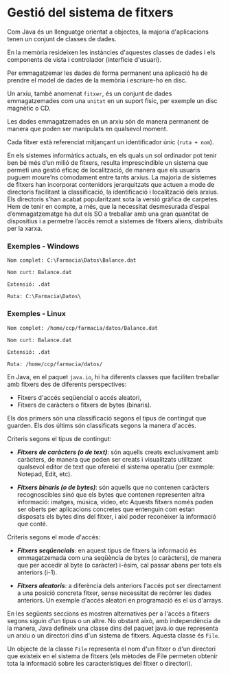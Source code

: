 # Gestió del sistema de fitxers
Com Java és un llenguatge orientat a objectes, la majoria d'aplicacions tenen un conjunt de classes de dades.

En la memòria resideixen les instàncies d'aquestes classes de dades i els components de vista i controlador (interfície d'usuari).

Per emmagatzemar les dades de forma permanent una aplicació ha de prendre el model de dades de la memòria i escriure-ho en disc.

Un arxiu, també anomenat `fitxer`, és un conjunt de dades emmagatzemades com una `unitat` en un suport físic, per exemple un disc magnètic o CD.

Les dades emmagatzemades en un arxiu són de manera permanent de manera que poden ser manipulats en qualsevol moment.

Cada fitxer està referenciat mitjançant un identificador únic (`ruta + nom`).

En els sistemes informàtics actuals, en els quals un sol ordinador pot tenir ben bé més d’un milió de fitxers, resulta imprescindible un sistema que permeti una gestió eficaç de localització, de manera que els usuaris puguem moure’ns còmodament entre tants arxius. La majoria de sistemes de fitxers han incorporat contenidors jerarquitzats que actuen a mode de directoris facilitant la classificació, la identificació i localització dels arxius.
Els directoris s’han acabat popularitzant sota la versió gràfica de carpetes.
Hem de tenir en compte, a més, que la necessitat desmesurada d’espai d’emmagatzematge ha dut els SO a treballar amb una gran quantitat de dispositius i a permetre l’accés remot a sistemes de fitxers aliens, distribuïts per la xarxa.

### Exemples - Windows

```console
Nom complet: C:\Farmacia\Datos\Balance.dat

Nom curt: Balance.dat

Extensió: .dat

Ruta: C:\Farmacia\Datos\
```

### Exemples - Linux

```console
Nom complet: /home/ccp/farmacia/datos/Balance.dat

Nom curt: Balance.dat

Extensió: .dat

Ruta: /home/ccp/farmacia/datos/
```

En Java, en el paquet `java.io`, hi ha diferents classes que faciliten treballar amb fitxers des de diferents perspectives:

* Fitxers d'accés seqüencial o accés aleatori,
* Fitxers de caràcters o fitxers de bytes (binaris).

Els dos primers són una classificació segons el tipus de contingut que guarden. Els dos últims són classificats segons la manera d'accés.

Criteris segons el tipus de contingut:

* ***Fitxers de caràcters (o de text)***: són aquells creats exclusivament amb caràcters, de manera que poden ser creats i visualitzats utilitzant qualsevol editor de text que ofereixi el sistema operatiu (per exemple: Notepad, Edit, etc).

* ***Fitxers binaris (o de bytes)***: són aquells que no contenen caràcters recognoscibles sinó que els bytes que contenen representen altra informació: imatges, música, vídeo, etc Aquests fitxers només poden ser oberts per aplicacions concretes que entenguin com estan disposats els bytes dins del fitxer, i així poder reconèixer la informació que conté.

Criteris segons el mode d'accés:

* ***Fitxers seqüencials***: en aquest  tipus de fitxers la informació és emmagatzemada com una seqüència de bytes (o caràcters), de manera que per accedir al byte (o caràcter) i-èsim, cal passar abans per tots els anteriors (i-1).

* ***Fitxers aleatoris***: a diferència dels anteriors l'accés pot ser directament a una posició concreta fitxer, sense necessitat de recórrer les dades anteriors. Un exemple d'accés aleatori en programació és el ús d'arrays.

En les següents seccions es mostren alternatives per a l'accés a fitxers segons siguin d'un tipus o un altre. No obstant això, amb independència de la manera, Java defineix una classe dins del paquet java.io que representa un arxiu o un directori dins d'un sistema de fitxers. Aquesta classe és `File`.

Un objecte de la classe `File` representa el nom d'un fitxer o d'un directori que existeix en el sistema de fitxers (els mètodes de File permeten obtenir tota la informació sobre les característiques del fitxer o directori).
